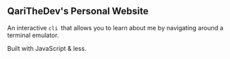 ## QariTheDev's Personal Website

An interactive `cli `that allows you to learn about me by navigating around a terminal emulator.

Built with JavaScript & less.
